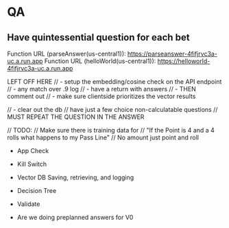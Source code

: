 # QA

## Have quintessential question for each bet

Function URL (parseAnswer(us-central1)): https://parseanswer-4fifjrvc3a-uc.a.run.app
Function URL (helloWorld(us-central1)): https://helloworld-4fifjrvc3a-uc.a.run.app







LEFT OFF HERE
// - setup the embedding/cosine check on the API endpoint
// - any match over .9 log
//      - have a return with answers
//      - THEN comment out
//      - make sure clientside prioritizes the vector results

// - clear out the db
//      have just a few choice non-calculatable questions
//      MUST REPEAT THE QUESTION IN THE ANSWER











// TODO:
// Make sure there is training data for
// "If the Point is 4 and a 4 rolls what happens to my Pass Line"
// No amount just point and roll












- App Check
- Kill Switch
- Vector DB Saving, retrieving, and logging
- Decision Tree
- Validate

- Are we doing preplanned answers for V0


